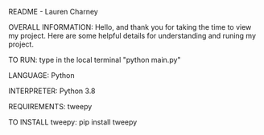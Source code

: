 README - Lauren Charney

OVERALL INFORMATION:
Hello, and thank you for taking the time to view my project.
Here are some helpful details for understanding and runing my project.


TO RUN: type in the local terminal "python main.py"

LANGUAGE: Python

INTERPRETER: Python 3.8

REQUIREMENTS: tweepy

TO INSTALL tweepy: pip install tweepy